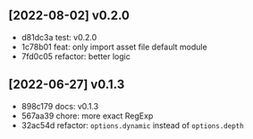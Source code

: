 
## [2022-08-02] v0.2.0

- d81dc3a test: v0.2.0
- 1c78b01 feat: only import asset file default module
- 7fd0c05 refactor: better logic

## [2022-06-27] v0.1.3

- 898c179 docs: v0.1.3
- 567aa39 chore: more exact RegExp
- 32ac54d refactor: `options.dynamic` instead of `options.depth`
